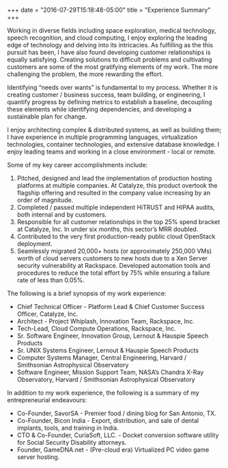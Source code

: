 +++
date = "2016-07-29T15:18:48-05:00"
title = "Experience Summary"
+++

Working in diverse fields including space exploration, medical technology, speech recognition, and cloud computing, I enjoy exploring the leading edge of technology and delving into its intricacies. As fulfilling as the this pursuit has been, I have also found developing customer relationships is equally satisfying. Creating solutions to difficult problems and cultivating customers are some of the most gratifying elements of my work.  The more challenging the problem, the more rewarding the effort.

Identifying “needs over wants” is fundamental to my process.  Whether it is creating customer / business success, team building, or engineering, I quantify progress by defining metrics to establish a baseline, decoupling these elements while identifying dependencies, and developing a sustainable plan for change.

I enjoy architecting complex & distributed systems, as well as building them; I have experience in multiple programming languages, virtualization technologies, container technologies, and extensive database knowledge.  I enjoy leading teams and working in a close environment - local or remote.

Some of my key career accomplishments include:

1. Pitched, designed and lead the implementation of production hosting platforms at multiple companies.  At Catalyze, this product overtook the flagship offering and resulted in the company value increasing by an order of magnitude.  
2. Completed / passed multiple independent HiTRUST and HIPAA audits, both internal and by customers.
3. Responsible for all customer relationships in the top 25% spend bracket at Catalyze, Inc. In under six months, this sector’s MRR doubled.  
4. Contributed to the very first production-ready public cloud OpenStack deployment.
5. Seamlessly migrated 20,000+ hosts (or approximately 250,000 VMs) worth of cloud servers customers to new hosts due to a Xen Server security vulnerability at Rackspace. Developed automation tools and procedures to reduce the total effort by 75% while ensuring a failure rate of less than 0.05%.

The following is a brief synopsis of my work experience:

- Chief Technical Officer - Platform Lead & Chief Customer Success Officer, Catalyze, Inc.
- Architect - Project Whiplash, Innovation Team, Rackspace, Inc.
- Tech-Lead, Cloud Compute Operations, Rackspace, Inc.
- Sr. Software Engineer, Innovation Group, Lernout & Hauspie Speech Products
- Sr. UNIX Systems Engineer, Lernout & Hauspie Speech Products
- Computer Systems Manager, Central Engineering, Harvard / Smithsonian Astrophysical Observatory 
- Software Engineer, Mission Support Team, NASA’s Chandra X-Ray Observatory,  Harvard / Smithsonian Astrophysical Observatory

In addition to my work experience, the following is a summary of my entrepreneurial endeavours:

- Co-Founder, SavorSA - Premier food / dining blog for San Antonio, TX.  
- Co-Founder, Bicon India - Export, distribution, and sale of dental implants, tools, and training in India.
- CTO & Co-Founder, CuriaSoft, LLC. -  Docket conversion software utility for Social Security Disability attorneys.
- Founder, GameDNA.net - (Pre-cloud era) Virtualized PC video game server hosting.

